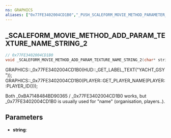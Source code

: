 ```yaml
---
ns: GRAPHICS
aliases: ["0x77FE3402004CD1B0","_PUSH_SCALEFORM_MOVIE_METHOD_PARAMETER_STRING_2"]
---
```

## _SCALEFORM_MOVIE_METHOD_ADD_PARAM_TEXTURE_NAME_STRING_2

```c
// 0x77FE3402004CD1B0
void _SCALEFORM_MOVIE_METHOD_ADD_PARAM_TEXTURE_NAME_STRING_2(char* string);
```

GRAPHICS::_0x77FE3402004CD1B0(HUD::_GET_LABEL_TEXT("YACHT_GSY"));
GRAPHICS::_0x77FE3402004CD1B0(PLAYER::GET_PLAYER_NAME(PLAYER::PLAYER_ID()));

Both _0xBA7148484BD90365 / _0x77FE3402004CD1B0 works, but _0x77FE3402004CD1B0 is usually used for "name" (organisation, players..).

## Parameters
* **string**: 
